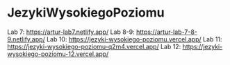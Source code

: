 # JezykiWysokiegoPoziomu
Lab 7: https://artur-lab7.netlify.app/
Lab 8-9: https://artur-lab-7-8-9.netlify.app/
Lab 10: https://jezyki-wysokiego-poziomu.vercel.app/
Lab 11: https://jezyki-wysokiego-poziomu-q2m4.vercel.app/
Lab 12: https://jezyki-wysokiego-poziomu-12.vercel.app/
